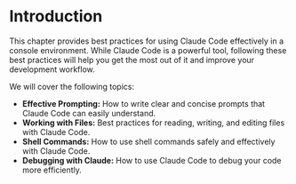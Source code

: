 # Introduction

This chapter provides best practices for using Claude Code effectively in a console environment. While Claude Code is a powerful tool, following these best practices will help you get the most out of it and improve your development workflow.

We will cover the following topics:

*   **Effective Prompting:** How to write clear and concise prompts that Claude Code can easily understand.
*   **Working with Files:** Best practices for reading, writing, and editing files with Claude Code.
*   **Shell Commands:** How to use shell commands safely and effectively with Claude Code.
*   **Debugging with Claude:** How to use Claude Code to debug your code more efficiently.